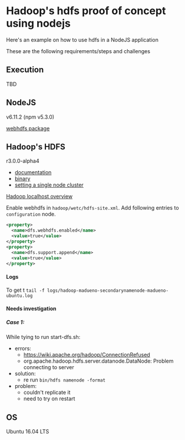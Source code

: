 # Hadoop's hdfs proof of concept using nodejs

Here's an example on how to use hdfs in a NodeJS application

These are the following requirements/steps and challenges


## Execution

TBD


## NodeJS

v6.11.2 (npm v5.3.0)

[webhdfs package](https://www.npmjs.com/package/node-webhdfs)


## Hadoop's HDFS

r3.0.0-alpha4
* [documentation](http://hadoop.apache.org/docs/r3.0.0-alpha4/index.html)
* [binary](http://www.apache.org/dyn/closer.cgi/hadoop/common/hadoop-3.0.0-alpha4/hadoop-3.0.0-alpha4.tar.gz)
* [setting a single node cluster](http://hadoop.apache.org/docs/r3.0.0-alpha4/hadoop-project-dist/hadoop-common/SingleCluster.html)

[Hadoop localhost overview](http://localhost:9870/dfshealth.html#tab-overview)

Enable webhdfs in `hadoop/wetc/hdfs-site.xml`. Add following entries to `configuration` node.

``` xml
<property>
  <name>dfs.webhdfs.enabled</name>
  <value>true</value>
</property>
<property>
  <name>dfs.support.append</name>
  <value>true</value>
</property>
```

#### Logs

To get t `tail -f logs/hadoop-madueno-secondarynamenode-madueno-ubuntu.log` 

#### Needs investigation

##### Case 1:

While tying to run start-dfs.sh:

* errors:
  - https://wiki.apache.org/hadoop/ConnectionRefused
  - org.apache.hadoop.hdfs.server.datanode.DataNode: Problem connecting to server
* solution:
  - re run `bin/hdfs namenode -format`
* problem:
  - couldn't replicate it
  - need to try on restart

## OS

Ubuntu 16.04 LTS
